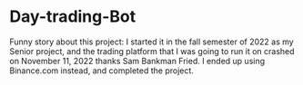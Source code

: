 # Day-trading-Bot

Funny story about this project: I started it in the fall semester of 2022 as my Senior project, and the trading platform that I was going to run it on crashed on November 11, 2022 thanks Sam Bankman Fried. I ended up using Binance.com instead, and completed the project.  
